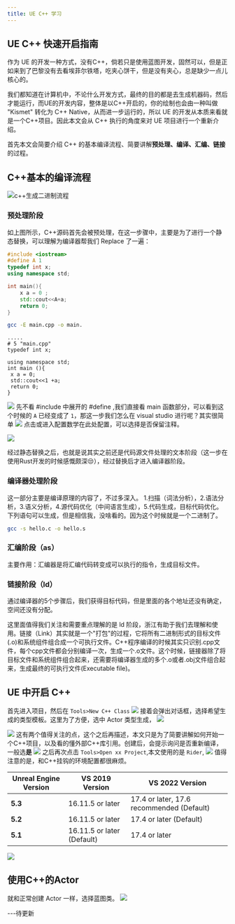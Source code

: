```yaml
---
title: UE C++ 学习
---
```

## UE C++ 快速开启指南

作为 UE 的开发一种方式，没有C++，倘若只是使用蓝图开发，固然可以，但是正如来到了巴黎没有去看埃菲尔铁塔，吃夹心饼干，但是没有夹心，总是缺少一点儿核心的。

我们都知道在计算机中，不论什么开发方式，最终的目的都是去生成机器码，然后才能运行，而UE的开发内容，整体是以C++开启的，你的绘制也会由一种叫做 "Kismet" 转化为 C++ Native，从而进一步运行的，所以 UE 的开发从本质来看就是一个C++项目。因此本文会从 C++ 执行的角度来对 UE 项目进行一个重新介绍。

首先本文会简要介绍 C++ 的基本编译流程、简要讲解**预处理、编译、汇编、链接**的过程。

## C++基本的编译流程

![c++生成二进制流程](http://cloud.datamatrixai.com:30137/uploads/ue-web/images/m_35d4b5347da46d085c505e28c158db15_r.png)

### 预处理阶段
如上图所示，C++源码首先会被预处理，在这一步骤中，主要是为了进行一个静态替换，可以理解为编译器帮我们 Replace 了一遍：

```cpp
#include <iostream>
#define A 1
typedef int x;
using namespace std;

int main(){
	x a = 0 ;
	std::cout<<A+a;
	return 0;
}

```

```sh 
gcc -E main.cpp -o main.
```
```i
.....
# 5 "main.cpp"
typedef int x;

using namespace std;
int main (){
 x a = 0;
 std::cout<<1 +a;
 return 0;
}
```
![](http://cloud.datamatrixai.com:30137/uploads/ue-web/images/m_1033babb3ac32e8529c55e898877f0ce_r.png)
先不看 #include 中展开的 #define ,我们直接看 main 函数部分，可以看到这个时候的 `A` 已经变成了 `1`，那这一步我们怎么在 visual studio 进行呢？其实很简单
![](http://cloud.datamatrixai.com:30137/uploads/ue-web/images/m_62a130aa1d38e8818a20a3b77d8d4b51_r.png)
点击或进入配置数学在此处配置，可以选择是否保留注释。

![](http://cloud.datamatrixai.com:30137/uploads/ue-web/images/m_59d25d675aae1fb833fca9a861c270ea_r.png)

经过静态替换之后，也就是说其实之前还是代码源文件处理的文本阶段（这一步在使用Rust开发的时候感慨颇深😒），经过替换后才进入编译器阶段。

### 编译器处理阶段
这一部分主要是编译原理的内容了，不过多深入。
1.扫描（词法分析），2.语法分析，3.语义分析，4.源代码优化（中间语言生成），5.代码生成，目标代码优化。
下列语句可以生成，但是相信我，没啥看的。因为这个时候就是一个二进制了。
```sh
gcc -s hello.c -o hello.s
```
### 汇编阶段（as）
主要作用：汇编器是将汇编代码转变成可以执行的指令，生成目标文件。

### 链接阶段（ld）
通过编译器的5个步骤后，我们获得目标代码，但是里面的各个地址还没有确定，空间还没有分配。

这里面值得我们关注和需要重点理解的是 ld 阶段，浙江有助于我们去理解和使用。链接（Link）其实就是一个"打包"的过程，它将所有二进制形式的目标文件(.o)和系统组件组合成一个可执行文件。C++程序编译的时候其实只识别.cpp文件，每个cpp文件都会分别编译一次，生成一个.o文件。这个时候，链接器除了将目标文件和系统组件组合起来，还需要将编译器生成的多个.o或者.obj文件组合起来，生成最终的可执行文件(Executable file)。


## UE 中开启 C++
首先进入项目，然后在 `Tools>New C++ Class`
![](http://cloud.datamatrixai.com:30137/uploads/ue-web/images/m_be157f2bcda5d660e8dfd31c8d64b28e_r.png)
接着会弹出对话框，选择希望生成的类型模板。这里为了方便，选中 Actor 类型生成，
![](http://cloud.datamatrixai.com:30137/uploads/ue-web/images/m_7fbc71a0f4a265e6b6752f3ea95b601e_r.png)

![](http://cloud.datamatrixai.com:30137/uploads/ue-web/images/m_4aa4e9f6963fc805255737bd37b9626a_r.png)
这有两个值得关注的点，这个之后再描述，本文只是为了简要讲解如何开始一个C++项目，以及看的懂外部C++库引用。创建后，会提示询问是否重新编译，一般选**是**
![](http://cloud.datamatrixai.com:30137/uploads/ue-web/images/m_521f70b8671af7fd55be9eb895dddb0e_r.png)
之后再次点击 `Tools>Open xx Project`,本文使用的是 `Rider`,
![](http://cloud.datamatrixai.com:30137/uploads/ue-web/images/m_cb4c558e698ba807af0a66f86c75a617_r.png)
值得注意的是，和C++挂钩的环境配置都很麻烦。

|Unreal Engine Version|VS 2019 Version|VS 2022 Version|
|---|---|---|
|**5.3**|16.11.5 or later|17.4 or later, 17.6 recommended (Default)|
|**5.2**|16.11.5 or later|17.4 or later (Default)|
|**5.1**|16.11.5 or later (Default)|17.4 or later|

![](http://cloud.datamatrixai.com:30137/uploads/ue-web/images/m_fb9987b2cdb0d44b59df169cd454aeec_r.png)

## 使用C++的Actor
就和正常创建 Actor 一样，选择蓝图类。
![](http://cloud.datamatrixai.com:30137/uploads/ue-web/images/m_d9c80903ca032830032735add8677eb2_r.png)

---待更新